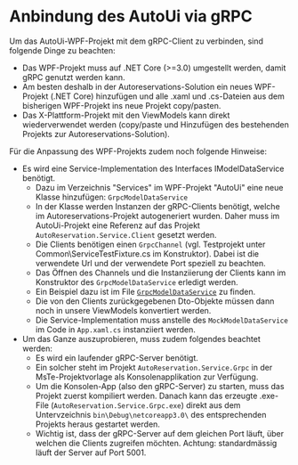 # Anbindung des AutoUi via gRPC

Um das AutoUi-WPF-Projekt mit dem gRPC-Client zu verbinden, sind folgende Dinge zu beachten:

* Das WPF-Projekt muss auf .NET Core (>=3.0) umgestellt werden, damit gRPC genutzt werden kann.
* Am besten deshalb in der Autoreservations-Solution ein neues WPF-Projekt (.NET Core) hinzufügen und alle .xaml und .cs-Dateien aus dem bisherigen WPF-Projekt ins neue Projekt copy/pasten.
* Das X-Plattform-Projekt mit den ViewModels kann direkt wiederverwendet werden (copy/paste und Hinzufügen des bestehenden Projekts zur Autoreservations-Solution).

Für die Anpassung des WPF-Projekts zudem noch folgende Hinweise:

* Es wird eine Service-Implementation des Interfaces IModelDataService benötigt.
  * Dazu im Verzeichnis "Services" im WPF-Projekt "AutoUi" eine neue Klasse hinzufügen:  `GrpcModelDataService`
  * In der Klasse werden Instanzen der gRPC-Clients benötigt, welche im Autoreservations-Projekt autogeneriert wurden. Daher muss im AutoUi-Projekt eine Referenz auf das Projekt `AutoReservation.Service.Client` gesetzt werden.
  * Die Clients benötigen einen `GrpcChannel` (vgl. Testprojekt unter Common\ServiceTestFixture.cs im Konstruktor). Dabei ist die verwendete Url und der verwendete Port speziell zu beachten.
  * Das Öffnen des Channels und die Instanziierung der Clients kann im Konstruktor des `GrpcModelDataService` erledigt werden.
  * Ein Beispiel dazu ist im File [`GrpcModelDataService`](GrpcModelDataService.cs) zu finden.
  * Die von den Clients zurückgegebenen Dto-Objekte müssen dann noch in unsere ViewModels konvertiert werden.
  * Die Service-Implementation muss anstelle des `MockModelDataService` im Code in `App.xaml.cs` instanziiert werden.
* Um das Ganze auszuprobieren, muss zudem folgendes beachtet werden:
  * Es wird ein laufender gRPC-Server benötigt.
  * Ein solcher steht im Projekt `AutoReservation.Service.Grpc` in der MsTe-Projektvorlage als Konsolenapplikation zur Verfügung.
  * Um die Konsolen-App (also den gRPC-Server) zu starten, muss das Projekt zuerst kompiliert werden. Danach kann das erzeugte .exe-File (`AutoReservation.Service.Grpc.exe`) direkt aus dem  Untervzeichnis `bin\Debug\netcoreapp3.0\` des entsprechenden Projekts heraus gestartet werden.
  * Wichtig ist, dass der gRPC-Server auf dem gleichen Port läuft, über welchen die Clients zugreifen möchten. Achtung: standardmässig läuft der Server auf Port 5001.

